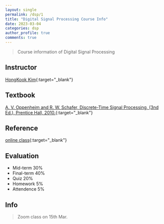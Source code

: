 ```yaml
---
layout: single
permalink: /dsp/1
title: "Digital Signal Processing Course Info"
date: 2023-03-04
categories: dsp
author_profile: true
comments: true
---
```


> Course information of Digital Signal Processing

## Instructor

[HongKook Kim][prof_site]{:target="_blank"}

## Textbook

[A. V. Oppenheim and R. W. Schafer, Discrete-Time Signal Processing, (3nd Ed.), Prentice Hall, 2010.][book_site]{:target="_blank"}

## Reference

[online class][class_site]{:target="_blank"}

## Evaluation

- Mid-term                 30%
- Final-term               40%
- Quiz                     20%
- Homework                  5%
- Attendence                5%

## Info

> Zoom class on 15th Mar.

[prof_site]: https://sites.google.com/view/gist-aiter
[book_site]: http://www.yes24.com/Product/Goods/3982261
[class_site]: https://www.edx.org/course/discrete-time-signal-processing-4